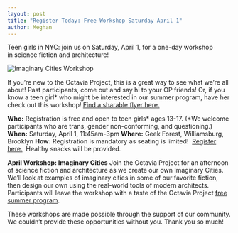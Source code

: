 ```yaml
---
layout: post
title: "Register Today: Free Workshop Saturday April 1"
author: Meghan
---
```


Teen girls in NYC: join us on Saturday, April 1, for a one-day workshop in science fiction and architecture!

![Imaginary Cities Workshop](http://octaviaproject.github.io/assets/img/photos/imginarycity.jpg)

If you’re new to the Octavia Project, this is a great way to see what we’re all about! Past participants, come 
out and say hi to your OP friends! Or, if you know a teen girl* who might be interested in our summer program, 
have her check out this workshop! [Find a sharable flyer here.](http://octaviaproject.org/assets/OP_Saturday_Workshop_2_Flyer.pdf)

**Who:** Registration is free and open to teen girls* ages 13-17. (*We welcome participants who are trans, gender non-conforming, 
and questioning.)
**When:** Saturday, April 1, 11:45am-3pm
**Where:** Geek Forest, Williamsburg, Brooklyn
**How:** Registration is mandatory as seating is limited!  [Register here.](https://www.thegeekforest.com/products/saturday-april-1st-12-3pm-octavia-project-imaginary-cities?variant=38218919695) 
Healthy snacks will be provided.

**April Workshop: Imaginary Cities**
Join the Octavia Project for an afternoon of science fiction and architecture as we create our own Imaginary Cities. 
We’ll look at examples of imaginary cities in some of our favorite fiction, then design our own using the real-world tools 
of modern architects. Participants will leave the workshop with a taste of the Octavia Project [free summer program](http://octaviaproject.org/join.html). 

These workshops are made possible through the support of our community. We couldn’t provide these opportunities without you. 
Thank you so much!
